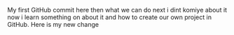 My first GitHub commit here then what we can do next i dint komiye about it now i learn something on about it and how to create our own project in GitHub.
Here is my new change
